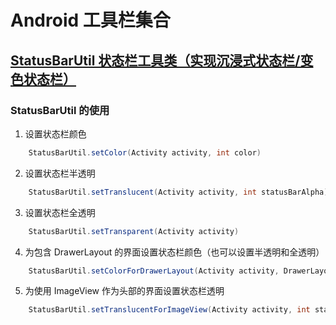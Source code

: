 # Android 工具栏集合
## [StatusBarUtil 状态栏工具类（实现沉浸式状态栏/变色状态栏）](https://jaeger.itscoder.com/android/2016/03/27/statusbar-util.html)
### StatusBarUtil 的使用
1. 设置状态栏颜色
````java
	StatusBarUtil.setColor(Activity activity, int color)
````

2. 设置状态栏半透明
````java
	StatusBarUtil.setTranslucent(Activity activity, int statusBarAlpha)
````

3. 设置状态栏全透明
````java
	StatusBarUtil.setTransparent(Activity activity)
````

4. 为包含 DrawerLayout 的界面设置状态栏颜色（也可以设置半透明和全透明）
````java
	StatusBarUtil.setColorForDrawerLayout(Activity activity, DrawerLayout drawerLayout, int color)
````

5. 为使用 ImageView 作为头部的界面设置状态栏透明
````java
	StatusBarUtil.setTranslucentForImageView(Activity activity, int statusBarAlpha, View needOffsetView)
````
